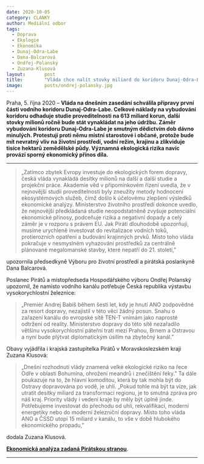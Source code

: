 ```yaml
---
date: 2020-10-05
category: CLANKY
author: Mediální odbor
tags:         
  - Doprava
  - Ekologie
  - Ekonomika
  - Dunaj-Odra-Labe
  - Dana-Balcarová
  - Ondřej-Polanský
  - Zuzana-Klusová
layout:       post
title:        "Vláda chce nalít stovky miliard do koridoru Dunaj-Odra-Labe. Přínosy pro ekonomiku jsou sporné, ekologické dopady drtivé"
image:        posts/ondrej-polansky.jpg
---
```


Praha, 5. října 2020 – **Vláda na dnešním zasedání schválila přípravy první části vodního koridoru Dunaj-Odra-Labe. Celkové náklady na vybudování koridoru odhaduje studie proveditelnosti na 613 miliard korun, další stovky milionů ročně bude stát vynakládat na jeho údržbu. Záměr vybudování koridoru Dunaj-Odra-Labe je smutným dědictvím dob dávno minulých. Protestují proti němu místní starostové i občané, protože bude mít nevratný vliv na životní prostředí, vodní režim, krajinu a zlikviduje tisíce hektarů zemědělské půdy. Významná ekologická rizika navíc provází sporný ekonomický přínos díla.**

<hr/>

> „Zatímco zbytek Evropy investuje do ekologických forem dopravy, česká vláda vynakládá desítky milionů na další a další studie a projekční práce. Akademie věd v připomínkovém řízení uvedla, že v nejnovější studii proveditelnosti byly zneužity metody hodnocení ekosystémových služeb, čímž došlo k účelovému zlepšení výsledků ekonomické analýzy. Ministerstvo životního prostředí dokonce uvedlo, že nejnovější předkládaná studie neopodstatněně zvyšuje potenciální ekonomické přínosy, podceňuje rizika a negativní dopady a celý záměr je v rozporu s právem EU. Jak Piráti dlouhodobě upozorňují, musíme urychleně investovat do revitalizace vodních toků, protierozních opatření a budování krajinných prvků. Místo toho vláda pokračuje v nesmyslném vyhazování prostředků za centrálně plánované megalomanské stavby, které nepatří do 21. století,”

upozornila předsedkyně Výboru pro životní prostředí a pirátská poslankyně Dana Balcarová.

Poslanec Pirátů a místopředseda Hospodářského výboru Ondřej Polanský upozornil, že namísto vodního kanálu potřebuje Česká republika výstavbu vysokorychlostní železnice:

> „Premiér Andrej Babiš během šesti let, kdy je hnutí ANO zodpovědné za resort dopravy, nezajistil v této věci žádný posun. Snahu o zařazení kanálu do evropské sítě TEN-T vnímám jako naprosté odtržení od reality. Ministerstvo dopravy do této sítě nezařadilo většinu vysokorychlostní páteřní trati mezi Prahou, Brnem a Ostravou a nyní bude plýtvat diplomatickým úsilím na zbytečný kanál.”

Obavy vyjádřila i krajská zastupitelka Pirátů v Moravskoslezském kraji Zuzana Klusová:

> „Dnešní rozhodnutí vlády znamená velké ekologické riziko na řece Odře v oblasti Bohumína, ohrožení meandrů i znečištění řeky.” Ta dále poukazuje na to, že hlavní komoditou, která by tak mohla být do Ostravy dopravována po vodě, je uhlí. „Pokud tohle má být ta vize, jak utratit desítky miliard za transformaci regionu, je to smutná zpráva pro náš kraj. Priority vlády i vedení kraje by měly být úplně jinde. Potřebujeme investovat do přechodu od uhlí, rekvalifikací, moderní energetiky nebo do moderní železniční dopravy. Místo toho vláda ANO a ČSSD utopí 15 miliard v kanálu, to vše v době hlubokého ekonomického propadu,”

dodala Zuzana Klusová.

**[Ekonomická analýza zadaná Pirátskou stranou](https://pirati.cz/assets/pdf/DOL-Textová-zpráva.pdf)**.

- - -
